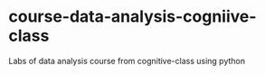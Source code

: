 # course-data-analysis-cogniive-class
Labs of data analysis course from cognitive-class using python
